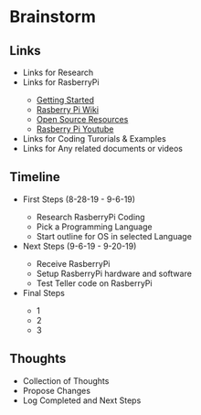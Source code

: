 <h1>Brainstorm</h1>

<h2>Links</h2>
<ul>
	<li>Links for Research</li>
	<li>Links for RasberryPi</li>
	<ul>
		<li><a href="https://www.raspberrypi.org/">Getting Started</a></li>
		<li><a href="https://en.wikipedia.org/wiki/Raspberry_Pi">Rasberry Pi Wiki</a></li>
		<li><a href="https://opensource.com/resources/raspberry-pi">Open Source Resources</a></li>
		<li><a href="https://www.youtube.com/channel/UCFIjVWFZ__KhtTXHDJ7vgng">Rasberry Pi Youtube</a></li>
	</ul>
	<li>Links for Coding Turorials & Examples</li>
	<li>Links for Any related documents or videos</li>
</ul>

<h2>Timeline</h2>
<ul>
	<li>First Steps (8-28-19 - 9-6-19)</li>
	<ul>
		<li>Research RasberryPi Coding</li>
		<li>Pick a Programming Language</li>
		<li>Start outline for OS in selected Language</li>
	</ul>
	<li>Next Steps (9-6-19 - 9-20-19)</li>
	<ul>
		<li>Receive RasberryPi</li>
		<li>Setup RasberryPi hardware and software</li>
		<li>Test Teller code on RasberryPi</li>
	</ul>
	<li>Final Steps</li>
	<ul>
		<li>1</li>
		<li>2</li>
		<li>3</li>
	</ul>
</ul>

<h2>Thoughts</h2>
<ul>
	<li>Collection of Thoughts</li>
	<li>Propose Changes</li>
	<li>Log Completed and Next Steps</li>
</ul>

